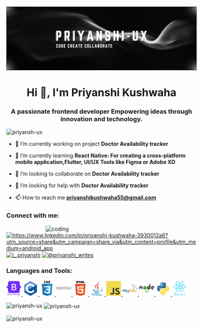 ![logo](https://github.com/priyanshi-ux/priyanshi-ux/blob/main/PRIYANSHI-UX.png)
<h1 align="center">Hi 👋, I'm Priyanshi Kushwaha</h1>
<h3 align="center">A passionate frontend developer Empowering ideas through innovation and technology. </h3>

<p align="left"> <img src="https://komarev.com/ghpvc/?username=priyansh-ux&label=Profile%20views&color=0e75b6&style=flat" alt="priyansh-ux" /> </p>

- 🔭 I’m currently working on project **Doctor Availability tracker**

- 🌱 I’m currently learning **React Native: For creating a cross-platform mobile application,Flutter, UI/UX Tools like Figma or Adobe XD**

- 👯 I’m looking to collaborate on **Doctor Availability tracker**

- 🤝 I’m looking for help with **Doctor Availability tracker**

- 📫 How to reach me **priyanshikushwaha55@gmail.com**

<h3 align="left">Connect with me:</h3>
<img align="right" alt="coding" width="400" src="https://i.pinimg.com/originals/7a/c7/1e/7ac71e72373b0fb270b3a6d72e44eea3.gif">
<p align="left">
<a href="https://linkedin.com/in/https://www.linkedin.com/in/priyanshi-kushwaha-3930012a6?utm_source=share&utm_campaign=share_via&utm_content=profile&utm_medium=android_app" target="blank"><img align="center" src="https://raw.githubusercontent.com/rahuldkjain/github-profile-readme-generator/master/src/images/icons/Social/linked-in-alt.svg" alt="https://www.linkedin.com/in/priyanshi-kushwaha-3930012a6?utm_source=share&utm_campaign=share_via&utm_content=profile&utm_medium=android_app" height="30" width="40" /></a>
<a href="https://instagram.com/i_.priyanshi" target="blank"><img align="center" src="https://raw.githubusercontent.com/rahuldkjain/github-profile-readme-generator/master/src/images/icons/Social/instagram.svg" alt="i_.priyanshi" height="30" width="40" /></a>
<a href="https://www.youtube.com/c/@priyanshi_writes" target="blank"><img align="center" src="https://raw.githubusercontent.com/rahuldkjain/github-profile-readme-generator/master/src/images/icons/Social/youtube.svg" alt="@priyanshi_writes" height="30" width="40" /></a>
</p>

<h3 align="left">Languages and Tools:</h3>
<p align="left"> <a href="https://getbootstrap.com" target="_blank" rel="noreferrer"> <img src="https://raw.githubusercontent.com/devicons/devicon/master/icons/bootstrap/bootstrap-plain-wordmark.svg" alt="bootstrap" width="40" height="40"/> </a> <a href="https://www.cprogramming.com/" target="_blank" rel="noreferrer"> <img src="https://raw.githubusercontent.com/devicons/devicon/master/icons/c/c-original.svg" alt="c" width="40" height="40"/> </a> <a href="https://www.w3schools.com/css/" target="_blank" rel="noreferrer"> <img src="https://raw.githubusercontent.com/devicons/devicon/master/icons/css3/css3-original-wordmark.svg" alt="css3" width="40" height="40"/> </a> <a href="https://expressjs.com" target="_blank" rel="noreferrer"> <img src="https://raw.githubusercontent.com/devicons/devicon/master/icons/express/express-original-wordmark.svg" alt="express" width="40" height="40"/> </a> <a href="https://www.w3.org/html/" target="_blank" rel="noreferrer"> <img src="https://raw.githubusercontent.com/devicons/devicon/master/icons/html5/html5-original-wordmark.svg" alt="html5" width="40" height="40"/> </a> <a href="https://www.java.com" target="_blank" rel="noreferrer"> <img src="https://raw.githubusercontent.com/devicons/devicon/master/icons/java/java-original.svg" alt="java" width="40" height="40"/> </a> <a href="https://developer.mozilla.org/en-US/docs/Web/JavaScript" target="_blank" rel="noreferrer"> <img src="https://raw.githubusercontent.com/devicons/devicon/master/icons/javascript/javascript-original.svg" alt="javascript" width="40" height="40"/> </a> <a href="https://www.mysql.com/" target="_blank" rel="noreferrer"> <img src="https://raw.githubusercontent.com/devicons/devicon/master/icons/mysql/mysql-original-wordmark.svg" alt="mysql" width="40" height="40"/> </a> <a href="https://nodejs.org" target="_blank" rel="noreferrer"> <img src="https://raw.githubusercontent.com/devicons/devicon/master/icons/nodejs/nodejs-original-wordmark.svg" alt="nodejs" width="40" height="40"/> </a> <a href="https://www.python.org" target="_blank" rel="noreferrer"> <img src="https://raw.githubusercontent.com/devicons/devicon/master/icons/python/python-original.svg" alt="python" width="40" height="40"/> </a> <a href="https://reactjs.org/" target="_blank" rel="noreferrer"> <img src="https://raw.githubusercontent.com/devicons/devicon/master/icons/react/react-original-wordmark.svg" alt="react" width="40" height="40"/> </a> </p>

<p><img align="left" src="https://github-readme-stats.vercel.app/api/top-langs?username=priyansh-ux&show_icons=true&locale=en&layout=compact" alt="priyansh-ux" /></p>

<p>&nbsp;<img align="center" src="https://github-readme-stats.vercel.app/api?username=priyansh-ux&show_icons=true&locale=en" alt="priyansh-ux" /></p>

<p><img align="center" src="https://github-readme-streak-stats.herokuapp.com/?user=priyansh-ux&" alt="priyansh-ux" /></p>
